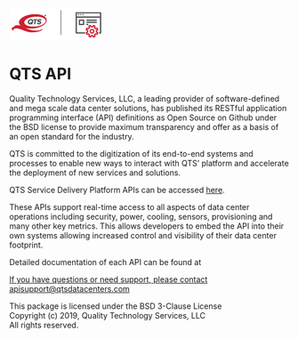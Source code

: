 ![Logo](https://raw.githubusercontent.com/qtsdatacenters/qts_api/master/QTS-API_full-color-for-light-background.png)

# QTS API

Quality Technology Services, LLC, a leading provider of software-defined and mega scale data center solutions, has published its RESTful application programming interface (API) definitions as Open Source on Github under the BSD license to provide maximum transparency and offer as a basis of an open standard for the industry. 

QTS is committed to the digitization of its end-to-end systems and processes to enable new ways to interact with QTS’ platform and accelerate the deployment of new services and solutions. 

QTS Service Delivery Platform APIs can be accessed [here](https://github.com/qtsdatacenters/qts_api/blob/master/Postman%20Collections/QTS_API_Guide.json). 


These APIs support real-time access to all aspects of data center operations including security, power, cooling, sensors, provisioning and many other key metrics. This allows developers to embed the API into their own systems allowing increased control and visibility of their data center footprint.

Detailed documentation of each API can be found at <a href="https://docs.qtsdatacenters.com/" target="_blank">

If you have questions or need support, please contact <apisupport@qtsdatacenters.com>

This package is licensed under the BSD 3-Clause License  
Copyright (c) 2019, Quality Technology Services, LLC  
All rights reserved.
